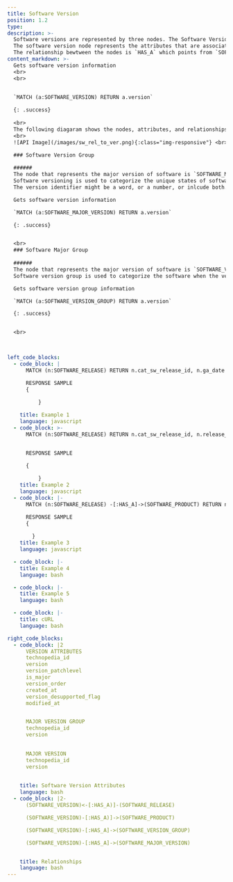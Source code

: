 ```yaml
---
title: Software Version
position: 1.2
type: 
description: >-
  Software versions are represented by three nodes. The Software Version Group node represents the group version attributes. 
  The software version node represents the attributes that are associated with child versions of the parent major version or version group. 
  The relationship bewtween the nodes is `HAS_A` which points from `SOFTWARE_VERSION` to `SOFTWARE_VERSION_GROUP` and `SOFTWARE_MAJOR_VERSION.
content_markdown: >-
  Gets software version information
  <br>
  <br>
  

  `MATCH (a:SOFTWARE_VERSION) RETURN a.version`

  {: .success} 
  
  <br>
  The following diagaram shows the nodes, attributes, and relationships that feature software nodes and their relationships.
  <br>
  ![API Image](/images/sw_rel_to_ver.png){:class="img-responsive"} <br>

  ### Software Version Group
  
  ######
  The node that represents the major version of software is `SOFTWARE_MAJOR_VERSION`.
  Software versioning is used to categorize the unique states of software as it is developed and released. 
  The version identifier might be a word, or a number, or inlcude both. For example, version 1.0 is often used to represent the initial release of a software product.

  Gets software version information

  `MATCH (a:SOFTWARE_MAJOR_VERSION) RETURN a.version`

  {: .success} 


  <br>
  ### Software Major Group
  
  ######
  The node that represents the major version of software is `SOFTWARE_VERSION_GROUP`.
  Software version group is used to categorize the software when the version is part of version group that may or may not have a major version.

  Gets software version group information

  `MATCH (a:SOFTWARE_VERSION_GROUP) RETURN a.version`

  {: .success} 


  <br>


  
left_code_blocks:
  - code_block: |
      MATCH (n:SOFTWARE_RELEASE) RETURN n.cat_sw_release_id, n.ga_date

      RESPONSE SAMPLE
      {
          
          }

    title: Example 1
    language: javascript
  - code_block: >-
      MATCH (n:SOFTWARE_RELEASE) RETURN n.cat_sw_release_id, n.release_url n.ga_date


      RESPONSE SAMPLE

      {
          
          }
    title: Example 2
    language: javascript
  - code_block: |-
      MATCH (n:SOFTWARE_RELEASE) -[:HAS_A]->(SOFTWARE_PRODUCT) RETURN n.cat_sw_release_id LIMIT 1

      RESPONSE SAMPLE
      {
          
        }
    title: Example 3
    language: javascript

  - code_block: |-
    title: Example 4
    language: bash

  - code_block: |-
    title: Example 5
    language: bash

  - code_block: |-
    title: cURL
    language: bash

right_code_blocks:
  - code_block: |2
      VERSION ATTRIBUTES
      technopedia_id
      version
      version_patchlevel
      is_major
      version_order
      created_at
      version_desupported_flag
      modified_at


      MAJOR VERSION GROUP
      technopedia_id
      version
      

      MAJOR VERSION 
      technopedia_id
      version
      

    title: Software Version Attributes
    language: bash
  - code_block: |2-
      (SOFTWARE_VERSION)<-[:HAS_A)]-(SOFTWARE_RELEASE)

      (SOFTWARE_VERSION)-[:HAS_A)]->(SOFTWARE_PRODUCT)

      (SOFTWARE_VERSION)-[:HAS_A]->(SOFTWARE_VERSION_GROUP)

      (SOFTWARE_VERSION)-[:HAS_A]->(SOFTWARE_MAJOR_VERSION)


    title: Relationships
    language: bash
---
```


